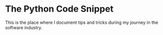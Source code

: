 # The Python Code Snippet

This is the place where I document tips and tricks during my journey in the
software industry.
